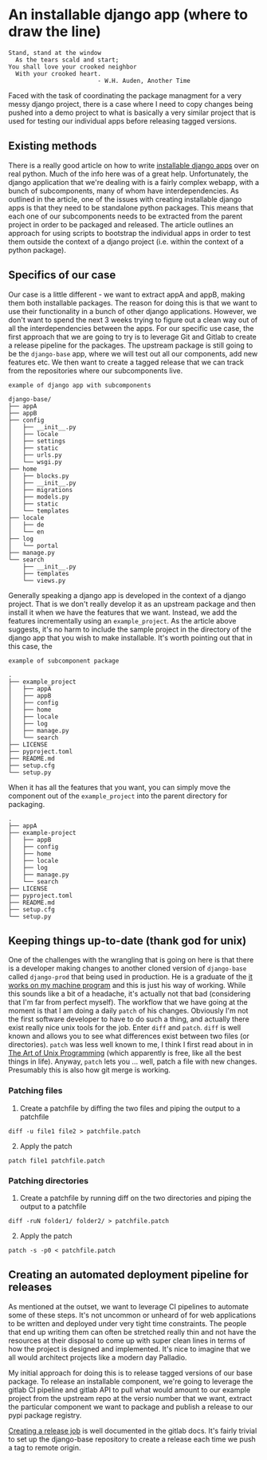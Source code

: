 # An installable django app (where to draw the line)

```
Stand, stand at the window
  As the tears scald and start;
You shall love your crooked neighbor 
  With your crooked heart.
                         - W.H. Auden, Another Time
```

Faced with the task of coordinating the package managment for a very messy
django project, there is a case where I need to copy changes being pushed into
a demo project to what is basically a very similar project that is used for
testing our individual apps before releasing tagged versions. 

## Existing methods 

There is a really good article on how to write [installable django apps](https://realpython.com/installable-django-app/)
over on real python. Much of the info here was of a great help. Unfortunately,
the django application that we're dealing with is a fairly complex webapp, with
a bunch of subcomponents, many of whom have interdependencies. As outlined in
the article, one of the issues with creating installable django apps is that
they need to be standalone python packages. This means that each one of our
subcomponents needs to be extracted from the parent project in order to be
packaged and released. The article outlines an approach for using scripts to
bootstrap the individual apps in order to test them outside the context of a
django project (i.e. within the context of a python package).

## Specifics of our case

Our case is a little different - we want to extract appA and appB, making them both installable
packages. The reason for doing this is that we want to use their functionality
in a bunch of other django applications. However, we don't want to spend the
next 3 weeks trying to figure out a clean way out of all the interdependencies
between the apps. For our specific use case, the first approach that we are
going to try is to leverage Git and Gitlab to create a release pipeline for the
packages. The upstream package is still going to be the `django-base` app,
where we will test out all our components, add new features etc. We then want
to create a tagged release that we can track from the repositories where our
subcomponents live. 

```
example of django app with subcomponents

django-base/
├── appA
├── appB
├── config
│   ├── __init__.py
│   ├── locale
│   ├── settings
│   ├── static
│   ├── urls.py
│   └── wsgi.py
├── home
│   ├── blocks.py
│   ├── __init__.py
│   ├── migrations
│   ├── models.py
│   ├── static
│   └── templates
├── locale
│   ├── de
│   └── en
├── log
│   └── portal
├── manage.py
└── search
    ├── __init__.py
    ├── templates
    └── views.py

```

Generally speaking a django app is developed in the context of a django
project. That is we don't really develop it as an upstream package and then
install it when we have the features that we want. Instead, we add the features
incrementally using an `example_project`. As the article above suggests, it's
no harm to include the sample project in the directory of the django app that
you wish to make installable.  It's worth pointing out that in this case, the 

```
example of subcomponent package

.
├── example_project
│   ├── appA
│   ├── appB
│   ├── config
│   ├── home
│   ├── locale
│   ├── log
│   ├── manage.py
│   └── search
├── LICENSE
├── pyproject.toml
├── README.md
├── setup.cfg
└── setup.py

```

When it has all the features that you want, you can simply move the component out 
of the `example_project` into the parent directory for packaging. 

```
.
├── appA
├── example-project
│   ├── appB
│   ├── config
│   ├── home
│   ├── locale
│   ├── log
│   ├── manage.py
│   └── search
├── LICENSE
├── pyproject.toml
├── README.md
├── setup.cfg
└── setup.py
```


## Keeping things up-to-date (thank god for unix)

One of the challenges with the wrangling that is going on here is that there is
a developer making changes to another cloned version of `django-base` called
`django-prod` that being used in production. He is a graduate of the [it works on my machine program](https://blog.codinghorror.com/the-works-on-my-machine-certification-program/)
and this is just his way of working. While this sounds like a bit of a
headache, it's actually not that bad (considering that I'm far from perfect
myself). The workflow that we have going at the moment is that I am doing a
daily `patch` of his changes. Obviously I'm not the first software developer to
have to do such a thing, and actually there exist really nice unix tools for
the job. Enter `diff` and `patch`. `diff` is well known and allows you to see
what differences exist between two files (or directories). `patch` was less
well known to me, I think I first read about in in [The Art of Unix
Programming](https://archive.org/details/ost-computer-science-the_art_of_unix_programming-1)
(which apparently is free, like all the best things in life).
Anyway, `patch` lets you ... well, patch a file with new changes. Presumably
this is also how git merge is working.

### Patching files 

1. Create a patchfile by diffing the two files and piping the output to a
   patchfile
```
diff -u file1 file2 > patchfile.patch
```

2. Apply the patch 
```
patch file1 patchfile.patch
```

### Patching directories
1. Create a patchfile by running diff on the two directories and piping the
   output to a patchfile 
```
diff -ruN folder1/ folder2/ > patchfile.patch
```

2. Apply the patch  
```
patch -s -p0 < patchfile.patch
```


## Creating an automated deployment pipeline for releases

As mentioned at the outset, we want to leverage CI pipelines to automate some
of these steps. It's not uncommon or unheard of for web applications to be
written and deployed under very tight time constraints. The people that end up
writing them can often be stretched really thin and not have the resources at
their disposal to come up with super clean lines in terms of how the project is
designed and implemented. It's nice to imagine that we all would architect
projects like a modern day Palladio.

My initial approach for doing this is to release tagged
versions of our base package. To release an installable component, we're going
to leverage the gitlab CI pipeline and gitlab API to pull what would amount to
our example project from the upstream repo at the versio number that we want,
extract the particular component we want to package and publish a release to
our pypi package registry.

[Creating a release job](https://docs.gitlab.com/ee/user/project/releases/#create-a-release-by-using-a-cicd-job)
is well documented in the gitlab docs. It's fairly trivial to set up the
django-base repository to create a release each time we push a tag to remote
origin.  
